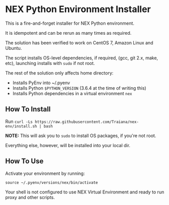 # NEX Python Environment Installer

This is a fire-and-forget installer for NEX Python environment.

It is idempotent and can be rerun as many times as required.

The solution has been verified to work on CentOS 7, Amazon Linux and Ubuntu.

The script installs OS-level dependencies, if required, (gcc, git 2.x, make, etc),
launching installs with `sudo` if not root.

The rest of the solution only affects home directory:
* Installs PyEnv into ~/.pyenv
* Installs Python `$PYTHON_VERSION` (3.6.4 at the time of writing this)
* Installs Python dependencies in a virtual environment `nex`

## How To Install

Run `curl -Ls https://raw.githubusercontent.com/Traiana/nex-env/install.sh | bash`

**NOTE:** This will ask you to `sudo` to install OS packages, if you're not root.

Everything else, however, will be installed into your local dir.

## How To Use

Activate your environment by running:

`source ~/.pyenv/versions/nex/bin/activate`

Your shell is not configured to use NEX Virtual Environment and ready to run proxy and other scripts.
